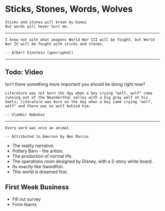 # Sticks, Stones, Words, Wolves
```{epigraph}
Sticks and stones will break my bones  
But words will never hurt me.  
```
---
```{epigraph}
I know not with what weapons World War III will be fought, but World War IV will be fought with sticks and stones.

-- Albert Einstein (apocryphal)
```
---
## Todo: Video
Isn't there something more important you should be doing right now?

```{epigraph}
Literature was not born the day when a boy crying "wolf, wolf" came running out of the Neanderthal valley with a big gray wolf at his heels; literature was born on the day when a boy came crying "wolf, wolf" and there was no wolf behind him.

-- Vladmir Nabokov
```
---
```{epigraph}
Every word was once an animal.

-- Attributed to Emerson by Ben Marcus
```

* The reality narrative.
* Pottery Barn - the artists.
* The production of normal life.
* The operations room designed by Disney, with a 2-story white board.
* Its exactly like Swordfish.
* This world is dreamed first.


## First Week Business

* Fill out survey
* Form teams 

